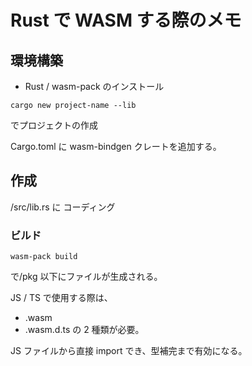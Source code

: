 # Rust で WASM する際のメモ

## 環境構築

- Rust / wasm-pack のインストール

```shell
cargo new project-name --lib
```

でプロジェクトの作成

Cargo.toml に wasm-bindgen クレートを追加する。

## 作成

/src/lib.rs に コーディング

### ビルド

```shell
wasm-pack build
```

で/pkg 以下にファイルが生成される。

JS / TS で使用する際は、

- .wasm
- .wasm.d.ts
  の 2 種類が必要。

JS ファイルから直接 import でき、型補完まで有効になる。
